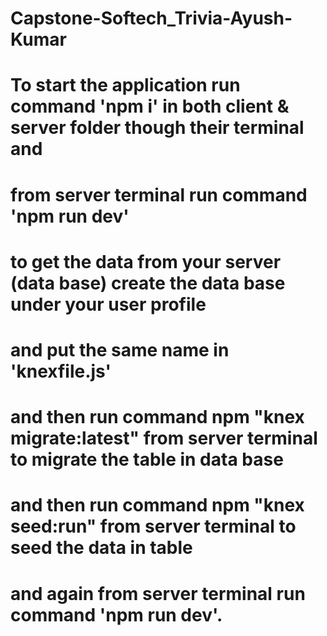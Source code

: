 # Capstone-Softech_Trivia-Ayush-Kumar












# To start the application run command 'npm i' in both client & server folder though their terminal and
# from server terminal run command 'npm run dev'
# to get the data from your server (data base) create the data base under your user profile
# and put the same name in 'knexfile.js'
# and then run command npm "knex migrate:latest" from server terminal to migrate the table in data base
# and then run command npm "knex seed:run" from server terminal to seed the data in table
# and again from server terminal run command 'npm run dev'.